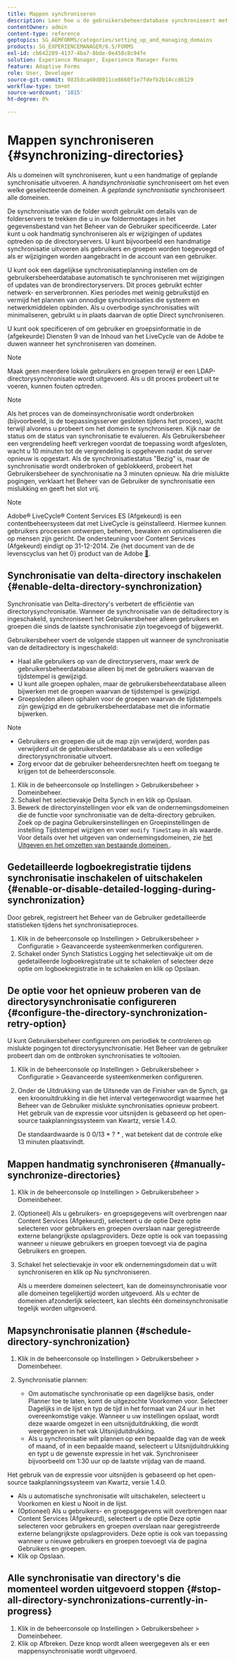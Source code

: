 ```yaml
---
title: Mappen synchroniseren
description: Leer hoe u de gebruikersbeheerdatabase synchroniseert met wijzigingen in de brondirectoryservers via handmatige of geplande synchronisatie.
contentOwner: admin
content-type: reference
geptopics: SG_AEMFORMS/categories/setting_up_and_managing_domains
products: SG_EXPERIENCEMANAGER/6.5/FORMS
exl-id: cb642289-4137-4ba7-8bde-0e458c8c94fe
solution: Experience Manager, Experience Manager Forms
feature: Adaptive Forms
role: User, Developer
source-git-commit: 0835dca60d8011ce8660f1e7fdefb2b14ccd6129
workflow-type: tm+mt
source-wordcount: '1015'
ht-degree: 0%

---
```



# Mappen synchroniseren {#synchronizing-directories}

Als u domeinen wilt synchroniseren, kunt u een handmatige of geplande synchronisatie uitvoeren. A *handsynchronisatie* synchroniseert om het even welke geselecteerde domeinen. A *geplande synchronisatie* synchroniseert alle domeinen.

De synchronisatie van de folder wordt gebruikt om details van de folderservers te trekken die u in uw foldermontages in het gegevensbestand van het Beheer van de Gebruiker specificeerde. Later kunt u ook handmatig synchroniseren als er wijzigingen of updates optreden op de directoryservers. U kunt bijvoorbeeld een handmatige synchronisatie uitvoeren als gebruikers en groepen worden toegevoegd of als er wijzigingen worden aangebracht in de account van een gebruiker.

U kunt ook een dagelijkse synchronisatieplanning instellen om de gebruikersbeheerdatabase automatisch te synchroniseren met wijzigingen of updates van de brondirectoryservers. Dit proces gebruikt echter netwerk- en serverbronnen. Kies periodes met weinig gebruikstijd en vermijd het plannen van onnodige synchronisaties die systeem en netwerkmiddelen opbinden. Als u overbodige synchronisaties wilt minimaliseren, gebruikt u in plaats daarvan de optie Direct synchroniseren.

U kunt ook specificeren of om gebruiker en groepsinformatie in de (afgekeurde) Diensten 9 van de Inhoud van het LiveCycle van de Adobe te duwen wanneer het synchroniseren van domeinen.

>[!NOTE]
>
>Maak geen meerdere lokale gebruikers en groepen terwijl er een LDAP-directorysynchronisatie wordt uitgevoerd. Als u dit proces probeert uit te voeren, kunnen fouten optreden.

>[!NOTE]
>
>Als het proces van de domeinsynchronisatie wordt onderbroken (bijvoorbeeld, is de toepassingsserver gesloten tijdens het proces), wacht terwijl alvorens u probeert om het domein te synchroniseren. Kijk naar de status om de status van synchronisatie te evalueren. Als Gebruikersbeheer een vergrendeling heeft verkregen voordat de toepassing wordt afgesloten, wacht u 10 minuten tot de vergrendeling is opgeheven nadat de server opnieuw is opgestart. Als de synchronisatiestatus &quot;Bezig&quot; is, maar de synchronisatie wordt onderbroken of geblokkeerd, probeert het Gebruikersbeheer de synchronisatie na 3 minuten opnieuw. Na drie mislukte pogingen, verklaart het Beheer van de Gebruiker de synchronisatie een mislukking en geeft het slot vrij.

>[!NOTE]
>
>Adobe® LiveCycle® Content Services ES (Afgekeurd) is een contentbeheersysteem dat met LiveCycle is geïnstalleerd. Hiermee kunnen gebruikers processen ontwerpen, beheren, bewaken en optimaliseren die op mensen zijn gericht. De ondersteuning voor Content Services (Afgekeurd) eindigt op 31-12-2014. Zie {het document van de de levenscyclus van het 0} product van de Adobe [&#128279;](https://www.adobe.com/support/products/enterprise/eol/eol_matrix.html).

## Synchronisatie van delta-directory inschakelen {#enable-delta-directory-synchronization}

Synchronisatie van Delta-directory&#39;s verbetert de efficiëntie van directorysynchronisatie. Wanneer de synchronisatie van de deltadirectory is ingeschakeld, synchroniseert het Gebruikersbeheer alleen gebruikers en groepen die sinds de laatste synchronisatie zijn toegevoegd of bijgewerkt.

Gebruikersbeheer voert de volgende stappen uit wanneer de synchronisatie van de deltadirectory is ingeschakeld:

* Haal alle gebruikers op van de directoryservers, maar werk de gebruikersbeheerdatabase alleen bij met de gebruikers waarvan de tijdstempel is gewijzigd.
* U kunt alle groepen ophalen, maar de gebruikersbeheerdatabase alleen bijwerken met de groepen waarvan de tijdstempel is gewijzigd.
* Groepsleden alleen ophalen voor de groepen waarvan de tijdstempels zijn gewijzigd en de gebruikersbeheerdatabase met die informatie bijwerken.

>[!NOTE]
>
> * Gebruikers en groepen die uit de map zijn verwijderd, worden pas verwijderd uit de gebruikersbeheerdatabase als u een volledige directorysynchronisatie uitvoert.
> * Zorg ervoor dat de gebruiker beheerdersrechten heeft om toegang te krijgen tot de beheerdersconsole.


1. Klik in de beheerconsole op Instellingen > Gebruikersbeheer > Domeinbeheer.
2. Schakel het selectievakje Delta Synch in en klik op Opslaan.
3. Bewerk de directoryinstellingen voor elk van de ondernemingsdomeinen die de functie voor synchronisatie van de delta-directory gebruiken. Zoek op de pagina Gebruikersinstellingen en Groepinstellingen de instelling Tijdstempel wijzigen en voer `modify TimeStamp` in als waarde. Voor details over het uitgeven van ondernemingsdomeinen, zie [ het Uitgeven en het omzetten van bestaande domeinen ](/help/forms/using/admin-help/editing-converting-existing-domains.md#editing-and-converting-existing-domains).

## Gedetailleerde logboekregistratie tijdens synchronisatie inschakelen of uitschakelen {#enable-or-disable-detailed-logging-during-synchronization}

Door gebrek, registreert het Beheer van de Gebruiker gedetailleerde statistieken tijdens het synchronisatieproces.

1. Klik in de beheerconsole op Instellingen > Gebruikersbeheer > Configuratie > Geavanceerde systeemkenmerken configureren.
1. Schakel onder Synch Statistics Logging het selectievakje uit om de gedetailleerde logboekregistratie uit te schakelen of selecteer deze optie om logboekregistratie in te schakelen en klik op Opslaan.

## De optie voor het opnieuw proberen van de directorysynchronisatie configureren {#configure-the-directory-synchronization-retry-option}

U kunt Gebruikersbeheer configureren om periodiek te controleren op mislukte pogingen tot directorysynchronisatie. Het Beheer van de gebruiker probeert dan om de ontbroken synchronisaties te voltooien.

1. Klik in de beheerconsole op Instellingen > Gebruikersbeheer > Configuratie > Geavanceerde systeemkenmerken configureren.
1. Onder de Uitdrukking van de Uitsnede van de Finisher van de Synch, ga een kroonuitdrukking in die het interval vertegenwoordigt waarmee het Beheer van de Gebruiker mislukte synchronisaties opnieuw probeert. Het gebruik van de expressie voor uitsnijden is gebaseerd op het open-source taakplanningssysteem van Kwartz, versie 1.4.0.

   De standaardwaarde is 0 0/13 &ast; ? &ast; , wat betekent dat de controle elke 13 minuten plaatsvindt.

## Mappen handmatig synchroniseren {#manually-synchronize-directories}

1. Klik in de beheerconsole op Instellingen > Gebruikersbeheer > Domeinbeheer.
1. (Optioneel) Als u gebruikers- en groepsgegevens wilt overbrengen naar Content Services (Afgekeurd), selecteert u de optie Deze optie selecteren voor gebruikers en groepen overslaan naar geregistreerde externe belangrijkste opslagproviders. Deze optie is ook van toepassing wanneer u nieuwe gebruikers en groepen toevoegt via de pagina Gebruikers en groepen.
1. Schakel het selectievakje in voor elk ondernemingsdomein dat u wilt synchroniseren en klik op Nu synchroniseren.

   Als u meerdere domeinen selecteert, kan de domeinsynchronisatie voor alle domeinen tegelijkertijd worden uitgevoerd. Als u echter de domeinen afzonderlijk selecteert, kan slechts één domeinsynchronisatie tegelijk worden uitgevoerd.

## Mapsynchronisatie plannen {#schedule-directory-synchronization}

1. Klik in de beheerconsole op Instellingen > Gebruikersbeheer > Domeinbeheer.
1. Synchronisatie plannen:

   * Om automatische synchronisatie op een dagelijkse basis, onder Planner toe te laten, komt de uitgezochte Voorkomen voor. Selecteer Dagelijks in de lijst en typ de tijd in het formaat van 24 uur in het overeenkomstige vakje. Wanneer u uw instellingen opslaat, wordt deze waarde omgezet in een uitsnijduitdrukking, die wordt weergegeven in het vak Uitsnijduitdrukking.
   * Als u synchronisatie wilt plannen op een bepaalde dag van de week of maand, of in een bepaalde maand, selecteert u Uitsnijduitdrukking en typt u de gewenste expressie in het vak. Synchroniseer bijvoorbeeld om 1:30 uur op de laatste vrijdag van de maand.

Het gebruik van de expressie voor uitsnijden is gebaseerd op het open-source taakplanningssysteem van Kwartz, versie 1.4.0.

* Als u automatische synchronisatie wilt uitschakelen, selecteert u Voorkomen en kiest u Nooit in de lijst.
* (Optioneel) Als u gebruikers- en groepsgegevens wilt overbrengen naar Content Services (Afgekeurd), selecteert u de optie Deze optie selecteren voor gebruikers en groepen overslaan naar geregistreerde externe belangrijkste opslagproviders. Deze optie is ook van toepassing wanneer u nieuwe gebruikers en groepen toevoegt via de pagina Gebruikers en groepen.
* Klik op Opslaan.

## Alle synchronisatie van directory&#39;s die momenteel worden uitgevoerd stoppen {#stop-all-directory-synchronizations-currently-in-progress}

1. Klik in de beheerconsole op Instellingen > Gebruikersbeheer > Domeinbeheer.
1. Klik op Afbreken. Deze knop wordt alleen weergegeven als er een mappensynchronisatie wordt uitgevoerd.
